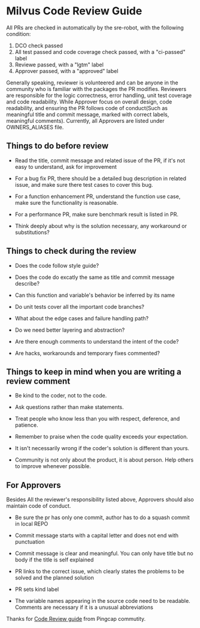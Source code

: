 # Milvus Code Review Guide

All PRs are checked in automatically by the sre-robot, with the following condition:

1. DCO check passed
2. All test passed and code coverage check passed, with a "ci-passed" label
4. Reviewe passed, with a "lgtm" label
5. Approver passed, with a "approved" label

Generally speaking, reviewer is volunteered and can be anyone in the community who is familiar with the packages the PR modifies.
Reviewers are responsible for the logic correctness, error handling, unit test coverage and code readability.
While Approver focus on overall design, code readability, and ensuring the PR follows code of
conduct(Such as meaningful title and commit message, marked with correct labels, meaningful comments). Currently,
all Approvers are listed under OWNERS_ALIASES file.


## Things to do before review

* Read the title, commit message and related issue of the PR, if it's not easy to understand, ask for improvement

* For a bug fix PR, there should be a detailed bug description in related issue, and make sure there test cases to cover this bug.

* For a function enhancement PR, understand the function use case, make sure the functionality is reasonable.

* For a performance PR, make sure benchmark result is listed in PR.

* Think deeply about why is the solution necessary, any workaround or substitutions?


## Things to check during the review

* Does the code follow style guide?

* Does the code do excatly the same as title and commit message describe?

* Can this function and variable's behavior be inferred by its name

* Do unit tests cover all the important code branches?

* What about the edge cases and failure handling path?

* Do we need better layering and abstraction? 

* Are there enough comments to understand the intent of the code?

* Are hacks, workarounds and temporary fixes commented?


## Things to keep in mind when you are writing a review comment

* Be kind to the coder, not to the code.

* Ask questions rather than make statements.

* Treat people who know less than you with respect, deference, and patience.

* Remember to praise when the code quality exceeds your expectation.

* It isn't necessarily wrong if the coder's solution is different than yours.

* Community is not only about the product, it is about person. Help others to improve whenever possible.

## For Approvers 

Besides All the reviewer's responsibility listed above, Approvers should also maintain code of conduct.

* Be sure the pr has only one commit, author has to do a squash commit in local REPO

* Commit message starts with a capital letter and does not end with punctuation

* Commit message is clear and meaningful. You can only have title but no body if the title is self explained

* PR links to the correct issue, which clearly states the problems to be solved and the planned solution

* PR sets kind label

* The variable names appearing in the source code need to be readable. Comments are necessary if it is a unusual abbreviations

Thanks for [Code Review guide](https://github.com/pingcap/tidb/blob/master/code_review_guide.md) from Pingcap commutity.
